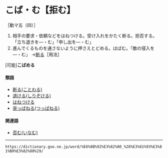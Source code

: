 # こば・む【拒む】

［動マ五（四）］

1. 相手の要求・依頼などをはねつける。受け入れをかたく断る。拒否する。「立ち退きを―・む」「申し出を―・む」
2. 進んでくるものを通さないように押さえとどめる。はばむ。「敵の侵入を―・む」
    →[断る](https://dictionary.goo.ne.jp/word/%E6%96%AD%E3%82%8B/#jn-80826)［用法］
        

\[可能\]**こばめる**

#### 類語

-   [断る(ことわる)](ことわる（断る）)
-   [退ける(しりぞける)](%E3%81%97%E3%82%8A%E3%81%9E%E3%81%91%E3%82%8B%EF%BC%88%E9%80%80%E3%81%91%E3%82%8B%EF%BC%8F%E6%96%A5%E3%81%91%E3%82%8B%EF%BC%89.md)
-   [はねつける](はねつける（撥ね付ける）)
-   [突っぱねる(つっぱねる)](https://dictionary.goo.ne.jp/word/%E7%AA%81%E3%81%A3%E6%92%A5%E3%81%AD%E3%82%8B/#jn-147690)

#### 関連語

-   [否む(いなむ)](https://dictionary.goo.ne.jp/word/%E5%90%A6%E3%82%80_%28%E3%81%84%E3%81%AA%E3%82%80%29/#jn-14272)

---
`https://dictionary.goo.ne.jp/word/%E6%8B%92%E3%82%80_%28%E3%81%93%E3%81%B0%E3%82%80%29/`